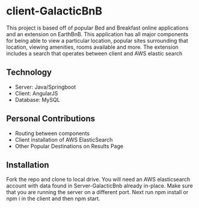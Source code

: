 

# client-GalacticBnB
This project is based off of popular Bed and Breakfast online applications and an extension on EarthBnB. This application has all major components for being able to view a particular location, popular sites surrounding that location, viewing amenities, rooms available and more. The extension includes a search that operates between client and AWS elastic search

## Technology
  * Server: Java/Springboot
  * Client: AngularJS
  * Database: MySQL
  
## Personal Contributions
  * Routing between components
  * Client installation of AWS ElasticSearch
  * Other Popular Destinations on Results Page
  
## Installation
Fork the repo and clone to local drive. You will need an AWS elasticsearch account with data found in Server-GalacticBnb already in-place. Make sure that you are running the server on a different port. Next run npm install or npm i in the client and then npm start.
